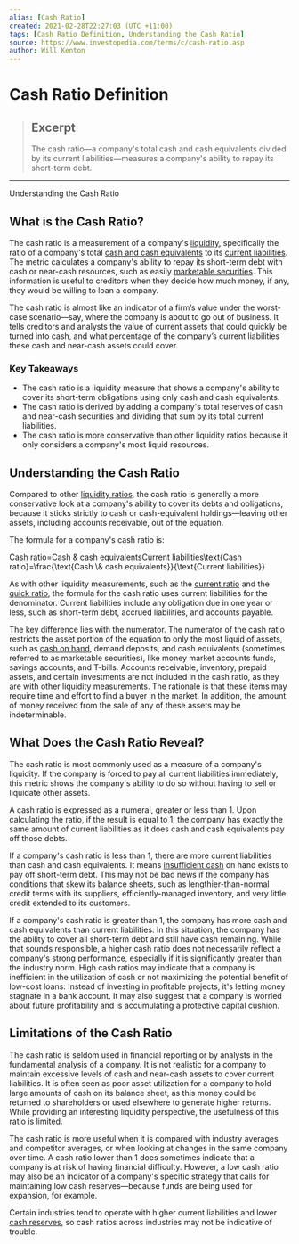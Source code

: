 ```yaml
---
alias: [Cash Ratio]
created: 2021-02-28T22:27:03 (UTC +11:00)
tags: [Cash Ratio Definition, Understanding the Cash Ratio]
source: https://www.investopedia.com/terms/c/cash-ratio.asp
author: Will Kenton
---
```


# Cash Ratio Definition

> ## Excerpt
> The cash ratio—a company's total cash and cash equivalents divided by its current liabilities—measures a company's ability to repay its short-term debt.

---

Understanding the Cash Ratio
## What is the Cash Ratio?

The cash ratio is a measurement of a company's [liquidity](https://www.investopedia.com/terms/l/liquidity.asp), specifically the ratio of a company's total [cash and cash equivalents](https://www.investopedia.com/terms/c/cashandcashequivalents.asp) to its [current liabilities](https://www.investopedia.com/terms/c/currentliabilities.asp). The metric calculates a company's ability to repay its short-term debt with cash or near-cash resources, such as easily [marketable securities](https://www.investopedia.com/terms/m/marketablesecurities.asp). This information is useful to creditors when they decide how much money, if any, they would be willing to loan a company.

The cash ratio is almost like an indicator of a firm’s value under the worst-case scenario—say, where the company is about to go out of business. It tells creditors and analysts the value of current assets that could quickly be turned into cash, and what percentage of the company’s current liabilities these cash and near-cash assets could cover.

### Key Takeaways

-   The cash ratio is a liquidity measure that shows a company's ability to cover its short-term obligations using only cash and cash equivalents.
-   The cash ratio is derived by adding a company's total reserves of cash and near-cash securities and dividing that sum by its total current liabilities.
-   The cash ratio is more conservative than other liquidity ratios because it only considers a company's most liquid resources.

## Understanding the Cash Ratio

Compared to other [liquidity ratios](https://www.investopedia.com/terms/l/liquidityratios.asp), the cash ratio is generally a more conservative look at a company's ability to cover its debts and obligations, because it sticks strictly to cash or cash-equivalent holdings—leaving other assets, including accounts receivable, out of the equation.

The formula for a company's cash ratio is:

Cash ratio\=Cash & cash equivalentsCurrent liabilities\\text{Cash ratio}=\\frac{\\text{Cash \\& cash equivalents}}{\\text{Current liabilities}}

As with other liquidity measurements, such as the [current ratio](https://www.investopedia.com/terms/c/currentratio.asp) and the [quick ratio](https://www.investopedia.com/terms/q/quickratio.asp), the formula for the cash ratio uses current liabilities for the denominator. Current liabilities include any obligation due in one year or less, such as short-term debt, accrued liabilities, and accounts payable.

The key difference lies with the numerator. The numerator of the cash ratio restricts the asset portion of the equation to only the most liquid of assets, such as [cash on hand](https://www.investopedia.com/terms/c/cash_position.asp), demand deposits, and cash equivalents (sometimes referred to as marketable securities), like money market accounts funds, savings accounts, and T-bills. Accounts receivable, inventory, prepaid assets, and certain investments are not included in the cash ratio, as they are with other liquidity measurements. The rationale is that these items may require time and effort to find a buyer in the market. In addition, the amount of money received from the sale of any of these assets may be indeterminable.

## What Does the Cash Ratio Reveal?

The cash ratio is most commonly used as a measure of a company's liquidity. If the company is forced to pay all current liabilities immediately, this metric shows the company's ability to do so without having to sell or liquidate other assets.

A cash ratio is expressed as a numeral, greater or less than 1. Upon calculating the ratio, if the result is equal to 1, the company has exactly the same amount of current liabilities as it does cash and cash equivalents pay off those debts.

If a company's cash ratio is less than 1, there are more current liabilities than cash and cash equivalents. It means [insufficient cash](https://www.investopedia.com/terms/i/insufficient_funds.asp) on hand exists to pay off short-term debt. This may not be bad news if the company has conditions that skew its balance sheets, such as lengthier-than-normal credit terms with its suppliers, efficiently-managed inventory, and very little credit extended to its customers.

If a company's cash ratio is greater than 1, the company has more cash and cash equivalents than current liabilities. In this situation, the company has the ability to cover all short-term debt and still have cash remaining. While that sounds responsible, a higher cash ratio does not necessarily reflect a company's strong performance, especially if it is significantly greater than the industry norm. High cash ratios may indicate that a company is inefficient in the utilization of cash or not maximizing the potential benefit of low-cost loans: Instead of investing in profitable projects, it's letting money stagnate in a bank account. It may also suggest that a company is worried about future profitability and is accumulating a protective capital cushion.

## Limitations of the Cash Ratio

The cash ratio is seldom used in financial reporting or by analysts in the fundamental analysis of a company. It is not realistic for a company to maintain excessive levels of cash and near-cash assets to cover current liabilities. It is often seen as poor asset utilization for a company to hold large amounts of cash on its balance sheet, as this money could be returned to shareholders or used elsewhere to generate higher returns. While providing an interesting liquidity perspective, the usefulness of this ratio is limited.

The cash ratio is more useful when it is compared with industry averages and competitor averages, or when looking at changes in the same company over time. A cash ratio lower than 1 does sometimes indicate that a company is at risk of having financial difficulty. However, a low cash ratio may also be an indicator of a company's specific strategy that calls for maintaining low cash reserves—because funds are being used for expansion, for example.

Certain industries tend to operate with higher current liabilities and lower [cash reserves](https://www.investopedia.com/terms/c/cash-reserves.asp), so cash ratios across industries may not be indicative of trouble.
